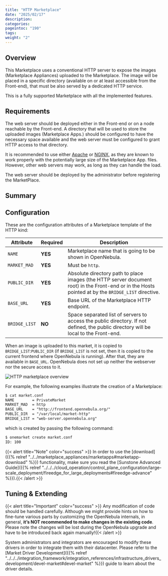 ```yaml
---
title: "HTTP Marketplace"
date: "2025/02/17"
description:
categories:
pageintoc: "190"
tags:
weight: "2"
---
```


<a id="market-http"></a>

<!--# HTTP Marketplace -->

## Overview

This Marketplace uses a conventional HTTP server to expose the images (Marketplace Appliances) uploaded to the Marketplace. The image will be placed in a specific directory (available on or at least accessible from the Front-end), that must be also served by a dedicated HTTP service.

This is a fully supported Marketplace with all the implemented features.

## Requirements

The web server should be deployed either in the Front-end or on a node reachable by the Front-end. A directory that will be used to store the uploaded images (Marketplace Apps.) should be configured to have the necessary space available and the web server must be configured to grant HTTP access to that directory.

It is recommended to use either [Apache](https://httpd.apache.org/) or [NGINX](https://www.nginx.com/), as they are known to work properly with the potentially large size of the Marketplace App. files. However, other web servers may work, as long as they can handle the load.

The web server should be deployed by the administrator before registering the MarketPlace.

## Summary

## Configuration

These are the configuration attributes of a Marketplace template of the HTTP kind:

| Attribute     | Required   | Description                                                                                                                                         |
|---------------|------------|-----------------------------------------------------------------------------------------------------------------------------------------------------|
| `NAME`        | **YES**    | Marketplace name that is going to be shown in OpenNebula.                                                                                           |
| `MARKET_MAD`  | **YES**    | Must be `http`.                                                                                                                                     |
| `PUBLIC_DIR`  | **YES**    | Absolute directory path to place images (the HTTP server document root) in the Front-end or in the Hosts pointed at by the `BRIDGE_LIST` directive. |
| `BASE_URL`    | **YES**    | Base URL of the Marketplace HTTP endpoint.                                                                                                          |
| `BRIDGE_LIST` | **NO**     | Space separated list of servers to access the public directory. If not defined, the public directory will be local to the Front-end.                |

When an image is uploaded to this market, it is copied to `BRIDGE_LIST`:`PUBLIC_DIR` (if `BRIDGE_LIST` is not set, then it is copied to the current frontend where OpenNebula is running). After that, they are available in `BASE_URL`. OpenNebula does not set up neither the webserver nor the secure access to it.

![HTTP marketplace overview](/images/market_http.png)

For example, the following examples illustrate the creation of a Marketplace:

```default
$ cat market.conf
NAME        = PrivateMarket
MARKET_MAD  = http
BASE_URL    = "http://frontend.opennebula.org/"
PUBLIC_DIR  = "/var/local/market-http"
BRIDGE_LIST = "web-server.opennebula.org"
```

which is created by passing the following command:

```default
$ onemarket create market.conf
ID: 100
```

{{< alert title="Note" color="success" >}}
In order to use the [download]({{% relref "../../marketplace_appliances/marketapps#marketapp-download" %}}) functionality, make sure you read the [Sunstone Advanced Guide]({{% relref "../../../cloud_operation/control_plane_configuration/large-scale_deployment/fireedge_for_large_deployments#fireedge-advance" %}}).{{< /alert >}} 

## Tuning & Extending

{{< alert title="Important" color="success" >}}
Any modification of code should be handled carefully. Although we might provide hints on how to fine-tune various parts by customizing the OpenNebula internals, in general, **it’s NOT recommended to make changes in the existing code**. Please note the changes will be lost during the OpenNebula upgrade and have to be introduced back again manually!{{< /alert >}} 

System administrators and integrators are encouraged to modify these drivers in order to integrate them with their datacenter. Please refer to the [Market Driver Development]({{% relref "../../../integration_framework/integration_references/infrastructure_drivers_development/devel-market#devel-market" %}}) guide to learn about the driver details.
